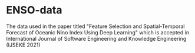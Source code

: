# ENSO-data
The data used in the paper titled "Feature Selection and Spatial-Temporal Forecast of Oceanic Nino Index
Using Deep Learning" which is accepted in International Journal of Software Engineering and Knowledge Engineering (IJSEKE 2021)
